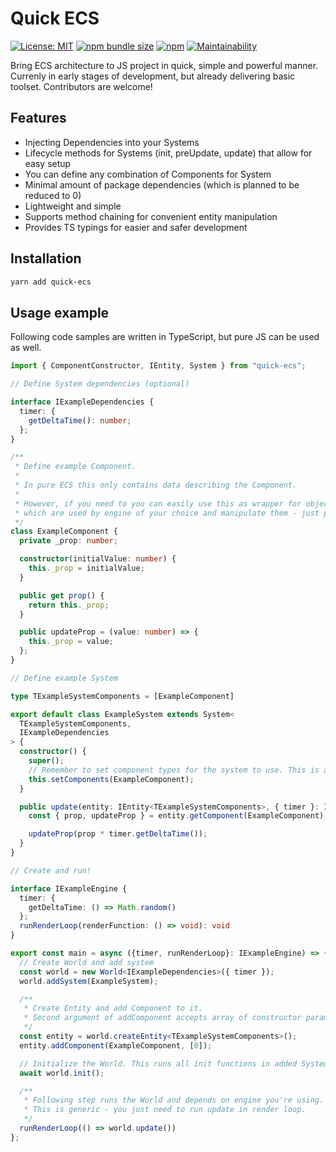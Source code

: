 # Quick ECS

[![License: MIT](https://img.shields.io/npm/l/quick-ecs?style=flat)](https://opensource.org/licenses/MIT)
[![npm bundle size](https://img.shields.io/bundlephobia/minzip/quick-ecs?style=flat)](https://www.npmjs.com/package/quick-ecs)
[![npm](https://img.shields.io/npm/v/quick-ecs?style=flat)](https://www.npmjs.com/package/quick-ecs)
[![Maintainability](https://api.codeclimate.com/v1/badges/92c6671bbb5283ee1c3c/maintainability)](https://codeclimate.com/github/hemi93/quick-ecs/maintainability)

Bring ECS architecture to JS project in quick, simple and powerful manner.
Currenly in early stages of development, but already delivering basic toolset. Contributors are welcome!

## Features

- Injecting Dependencies into your Systems
- Lifecycle methods for Systems (init, preUpdate, update) that allow for easy setup
- You can define any combination of Components for System
- Minimal amount of package dependencies (which is planned to be reduced to 0)
- Lightweight and simple
- Supports method chaining for convenient entity manipulation
- Provides TS typings for easier and safer development

## Installation

```bash
yarn add quick-ecs
```

## Usage example

Following code samples are written in TypeScript, but pure JS can be used as well.

```typescript
import { ComponentConstructor, IEntity, System } from "quick-ecs";

// Define System dependencies (optional)

interface IExampleDependencies {
  timer: {
    getDeltaTime(): number;
  };
}

/**
 * Define example Component.
 *
 * In pure ECS this only contains data describing the Component.
 *
 * However, if you need to you can easily use this as wrapper for objects
 * which are used by engine of your choice and manipulate them - just pass them in constructor.
 */
class ExampleComponent {
  private _prop: number;

  constructor(initialValue: number) {
    this._prop = initialValue;
  }

  public get prop() {
    return this._prop;
  }

  public updateProp = (value: number) => {
    this._prop = value;
  };
}

// Define example System

type TExampleSystemComponents = [ExampleComponent]

export default class ExampleSystem extends System<
  TExampleSystemComponents,
  IExampleDependencies
> {
  constructor() {
    super();
    // Remember to set component types for the system to use. This is also type-safe.
    this.setComponents(ExampleComponent);
  }

  public update(entity: IEntity<TExampleSystemComponents>, { timer }: IExampleDependencies) {
    const { prop, updateProp } = entity.getComponent(ExampleComponent);

    updateProp(prop * timer.getDeltaTime());
  }
}

// Create and run!

interface IExampleEngine {
  timer: {
    getDeltaTime: () => Math.random()
  };
  runRenderLoop(renderFunction: () => void): void
}

export const main = async ({timer, runRenderLoop}: IExampleEngine) => {
  // Create World and add system
  const world = new World<IExampleDependencies>({ timer });
  world.addSystem(ExampleSystem);

  /**
   * Create Entity and add Component to it.
   * Second argument of addComponent accepts array of constructor params, type safe!
   */
  const entity = world.createEntity<TExampleSystemComponents>();
  entity.addComponent(ExampleComponent, [0]);

  // Initialize the World. This runs all init functions in added Systems.
  await world.init();

  /**
   * Following step runs the World and depends on engine you're using.
   * This is generic - you just need to run update in render loop.
   */
  runRenderLoop(() => world.update())
};
```
